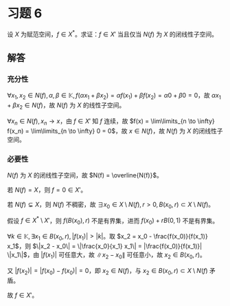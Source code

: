 # 习题 6

设 $X$ 为赋范空间，$f \in X^*$。求证：$f \in X'$ 当且仅当 $N(f)$ 为 $X$ 的闭线性子空间。

## 解答

### 充分性

$\forall x_1, x_2 \in N(f), \alpha, \beta \in \mathbb{K}, f(\alpha x_1 + \beta x_2) = \alpha f(x_1) + \beta f(x_2) = \alpha 0 + \beta 0 = 0$，故 $\alpha x_1 + \beta x_2 \in N(f)$，故 $N(f)$ 为 $X$ 的线性子空间。

$\forall x_n \in N(f), x_n \to x$，由 $f \in X'$ 知 $f$ 连续，故 $f(x) = \lim\limits_{n \to \infty} f(x_n) = \lim\limits_{n \to \infty} 0 = 0$，故 $x \in N(f)$，故 $N(f)$ 为 $X$ 的闭线性子空间。

### 必要性

$N(f)$ 为 $X$ 的闭线性子空间，故 $N(f) = \overline{N(f)}$。

若 $N(f) = X$，则 $f = 0 \in X'$。

若 $N(f) \subsetneq X$，则 $N(f)$ 不稠密，故 $\exists x_0 \in X \setminus N(f), r > 0, B(x_0, r) \subset X \setminus N(f)$。

假设 $f \in X^* \setminus X'$，则 $f(B(x_0), r)$ 不是有界集，进而 $f(x_0) + rB(0, 1)$ 不是有界集。

$\forall k \in \mathbb{K}, \exists x_1 \in B(x_0, r), |f(x_1)| > |k|$。取 $x_2 = x_0 - \frac{f(x_0)}{f(x_1)} x_1$，则 $\|x_2 - x_0\| = \|\frac{x_0}{x_1} x_1\| = |\frac{f(x_0)}{f(x_1)}| \|x_1\|$，由 $|f(x_1)|$ 可任意大，故 $\|x_2 - x_0\|$ 可任意小，故 $x_2 \in B(x_0, r)$。

又 $|f(x_2)| = |f(x_0) - f(x_0)| = 0$，即 $x_2 \in N(f)$，与 $x_2 \in B(x_0, r) \subset X \setminus N(f)$ 矛盾。

故 $f \in X'$。
